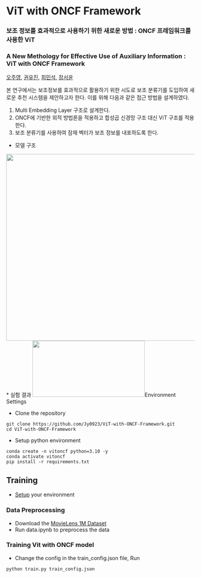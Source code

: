 # ViT with ONCF Framework

### 보조 정보를 효과적으로 사용하기 위한 새로운 방법 : ONCF 프레임워크를 사용한 ViT
### A New Methology for Effective Use of Auxiliary Information : ViT with ONCF Framework
[오주영](https://github.com/Jy0923), [권유진](https://github.com/rnjsdb72), [최민석](https://github.com/ChoiMinS), [장서윤](https://github.com/sy00n)

본 연구에서는 보조정보를 효과적으로 활용하기 위한 시도로 보조 분류기를 도입하여 새로운 추천 시스템을 제안하고자 한다. 이를 위해 다음과 같은 접근 방법을 설계하였다.

1. Multi Embedding Layer 구조로 설계한다.
2. ONCF에 기반한 외적 방법론을 적용하고 합성곱 신경망 구조 대신 ViT 구조를 적용한다.
3. 보조 분류기를 사용하여 잠재 벡터가 보조 정보를 내포하도록 한다.

* 모델 구조
<image src = "https://github.com/Jy0923/ViT-with-ONCF-Framework/blob/main/figure/figure1.png" width="600" height="500">
* 실험 결과
<image src = "https://github.com/Jy0923/ViT-with-ONCF-Framework/blob/main/figure/figure2.png" width="300" height="150>

<br>
## Contents
1. [Environment Settings](#environment-settings)
2. [Training](#training)


## Environment Settings
* Clone the repository
```
git clone https://github.com/Jy0923/ViT-with-ONCF-Framework.git
cd ViT-with-ONCF-Framework
```
* Setup python environment
```
conda create -n vitoncf python=3.10 -y
conda activate vitoncf
pip install -r requirements.txt
```


## Training
* [Setup](#environment-settings) your environment
  
### Data Preprocessing

* Download the [MovieLens 1M Dataset](https://grouplens.org/datasets/movielens/)
* Run data.ipynb to preprocess the data

### Training Vit with ONCF model
* Change the config in the train_config.json file, Run
```
python train.py train_config.json
```
